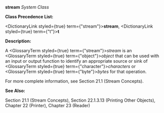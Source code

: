 **stream** *System Class* 



**Class Precedence List:** 



<DictionaryLink styled={true} term={"stream"}><b>stream</b></DictionaryLink>, <DictionaryLink styled={true} term={"t"}><b>t</b></DictionaryLink> 



**Description:** 



A <GlossaryTerm styled={true} term={"stream"}><i>stream</i></GlossaryTerm> is an <GlossaryTerm styled={true} term={"object"}><i>object</i></GlossaryTerm> that can be used with an input or output function to identify an appropriate source or sink of <GlossaryTerm styled={true} term={"character"}><i>characters</i></GlossaryTerm> or <GlossaryTerm styled={true} term={"byte"}><i>bytes</i></GlossaryTerm> for that operation. 



For more complete information, see Section 21.1 (Stream Concepts). 



**See Also:** 



Section 21.1 (Stream Concepts), Section 22.1.3.13 (Printing Other Objects), Chapter 22 (Printer), Chapter 23 (Reader) 



